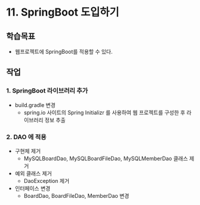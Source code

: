 # 11. SpringBoot 도입하기

## 학습목표

- 웹프로젝트에 SpringBoot를 적용할 수 있다. 

## 작업

### 1. SpringBoot 라이브러리 추가

- build.gradle 변경
  - spring.io 사이트의 Spring Initializr 를 사용하여 웹 프로젝트를 구성한 후 라이브러리 정보 추출

### 2. DAO 에 적용

- 구현체 제거
  - MySQLBoardDao, MySQLBoardFileDao, MySQLMemberDao 클래스 제거
- 예외 클래스 제거
  - DaoException 제거
- 인터페이스 변경
  - BoardDao, BoardFileDao, MemberDao 변경


